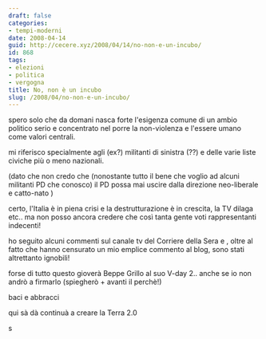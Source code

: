 ```yaml
---
draft: false
categories:
- tempi-moderni
date: 2008-04-14
guid: http://cecere.xyz/2008/04/14/no-non-e-un-incubo/
id: 868
tags:
- elezioni
- politica
- vergogna
title: No, non è un incubo
slug: /2008/04/no-non-e-un-incubo/
---
```


spero solo che da domani nasca forte l'esigenza comune di un ambio politico serio e concentrato nel porre la non-violenza e l'essere umano come valori centrali.

mi riferisco specialmente agli (ex?) militanti di sinistra (??) e delle varie liste civiche più o meno nazionali.

(dato che non credo che (nonostante tutto il bene che voglio ad alcuni militanti PD che conosco) il PD possa mai uscire dalla direzione neo-liberale e catto-nato )

certo, l'Italia è in piena crisi e la destrutturazione è in crescita, la TV dilaga etc.. ma non posso ancora credere che così tanta gente voti rappresentanti indecenti!

ho seguito alcuni commenti sul canale tv del Corriere della Sera e , oltre al fatto che hanno censurato un mio emplice commento al blog, sono stati altrettanto ignobili!

forse di tutto questo gioverà Beppe Grillo al suo V-day 2.. anche se io non andrò a firmarlo (spiegherò + avanti il perchè!)

baci e abbracci
  
qui sà dà continuà a creare la Terra 2.0

s